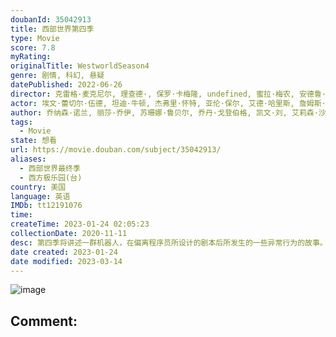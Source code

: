 ```yaml
---
doubanId: 35042913
title: 西部世界第四季
type: Movie
score: 7.8
myRating: 
originalTitle: WestworldSeason4
genre: 剧情, 科幻, 悬疑
datePublished: 2022-06-26
director: 克雷格·麦克尼尔, 理查德·, 保罗·卡梅隆, undefined, 蜜拉·梅农, 安德鲁·塞克利尔
actor: 埃文·蕾切尔·伍德, 坦迪·牛顿, 杰弗里·怀特, 亚伦·保尔, 艾德·哈里斯, 詹姆斯·麦斯登, 吴彦祖, 曼尼·蒙塔纳, 阿丽亚娜·德博斯, 奥罗拉·佩里诺, 吉姆·科迪·威廉姆斯, 丽贝卡·拉迪西奇, 泰莎·汤普森, 卢克·海姆斯沃斯, 汉娜·詹姆斯, 艾米丽, 安吉拉·萨拉弗安, 莉莉·西蒙斯, 扎恩·迈克拉农, 布兰登·斯克莱纳
author: 乔纳森·诺兰, 丽莎·乔伊, 苏珊娜·鲁贝尔, 乔丹·戈登伯格, 凯文·刘, 艾莉森·沙普克, 克里斯蒂娜·哈姆, WillSoodikWillSoodik, AlliRockAlliRock, MattPittsMattPitts, WesHumphreyWesHumphrey, DesaLarkin-BouttéDesaLarkin-Boutté, 迈克尔·克莱顿, 丹尼丝·塞伊
tags:
  - Movie
state: 想看
url: https://movie.douban.com/subject/35042913/
aliases:
  - 西部世界最终季
  - 西方极乐园(台)
country: 美国
language: 英语
IMDb: tt12191076
time: 
createTime: 2023-01-24 02:05:23
collectionDate: 2020-11-11
desc: 第四季将讲述一群机器人，在偏离程序员所设计的剧本后所发生的一些异常行为的故事。
date created: 2023-01-24
date modified: 2023-03-14
---
```


![image](p2874119367.jpg)

Comment:
---
